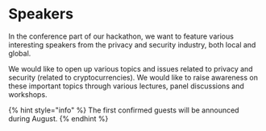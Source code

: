 # Speakers

In the conference part of our hackathon, we want to feature various interesting speakers from the privacy and security industry, both local and global.

We would like to open up various topics and issues related to privacy and security (related to cryptocurrencies). We would like to raise awareness on these important topics through various lectures, panel discussions and workshops.

{% hint style="info" %}
The first confirmed guests will be announced during August.
{% endhint %}
